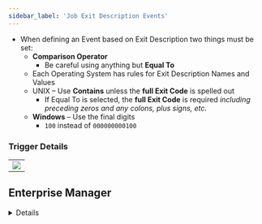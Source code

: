 ```yaml
---
sidebar_label: 'Job Exit Description Events'
---
```


* When defining an Event based on Exit Description two things must be set:
    * **Comparison Operator**
        * Be careful using anything but **Equal To**
    * Each Operating System has rules for Exit Description Names and Values
    * UNIX – Use **Contains** unless the **full Exit Code** is spelled out 
        * If Equal To is selected, the **full Exit Code** is required _including preceding zeros and any colons, plus signs, etc._
    * **Windows** – Use the final digits
        * ```100``` instead of ```000000000100```


### Trigger Details

||
|---|
|![](../static/imgbasic/sm-exit-description-event.png)|

## Enterprise Manager

<details>

#### Trigger Details

||
|---|
|![](../static/imgbasic/354.png)|

||
|---|
|![](../static/imgbasic/355.png)|

</details>